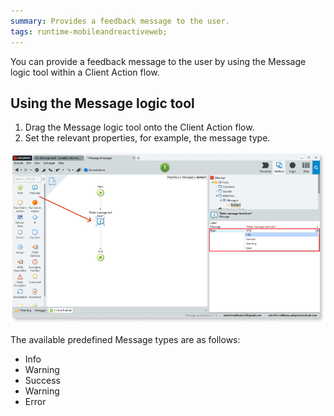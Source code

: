 ```yaml
---
summary: Provides a feedback message to the user.
tags: runtime-mobileandreactiveweb;  
---
```

You can provide a feedback message to the user by using the Message logic tool within a Client Action flow.

## Using the Message logic tool

1. Drag the Message logic tool onto the Client Action flow.
1. Set the relevant properties, for example, the message type.

![](images/message-class-1-ss.png)

The available predefined Message types are as follows:
<ul>
<li>Info</li>
<li>Warning</li>
<li>Success</li>
<li>Warning</li>
<li>Error</li>
</ul>
